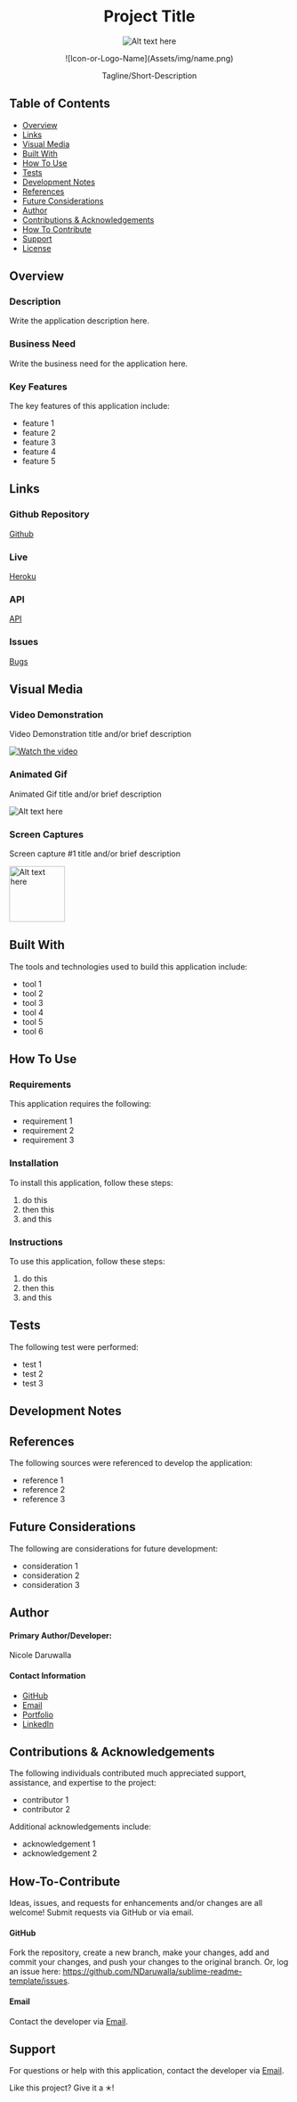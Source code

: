 <h1 align="center">Project Title</h1>

<p align="center">
   <img src="image url here" alt="Alt text here"/>
</p>

<p align="center">![Icon-or-Logo-Name](Assets/img/name.png)</p>
<!-- image credit: this image is from icons8 or other-->

<p align="center">Tagline/Short-Description</p>

<!-- https://shields.io/ -->

## Table of Contents
  - [Overview](#overview)
  - [Links](#links)
  - [Visual Media](#visual-media)  
  - [Built With](#built-with)   
  - [How To Use](#how-to-use)
  - [Tests](#tests)
  - [Development Notes](#development-notes) 
  - [References](#references) 
  - [Future Considerations](#future-considerations)
  - [Author](#author)
  - [Contributions & Acknowledgements](#contributions-&-acknowledgements) 
  - [How To Contribute](#how-to-contribute)     
  - [Support](#support)
  - [License](#license)

## Overview

### Description
  <!-- Describe what your project does. Note anything that differentiates your project from similar projects.  -->
  Write the application description here.

### Business Need
  <!-- Describe the business need that your project addresses/solves and the target audience.-->
  Write the business need for the application here.

### Key Features
<!-- Note the key features/functionality of your project.  -->
The key features of this application include:
  * feature 1
  * feature 2
  * feature 3
  * feature 4
  * feature 5

## Links

### Github Repository 
[Github](https://github.com/NDaruwalla/projectname)

### Live 
[Heroku](https://git.heroku.com/projectname.git)

### API
[API](<API Link> "API")

### Issues
[Bugs](https://github.com/ndaruwalla/projectname/issues "Issues Page")

## Visual Media

### Video Demonstration
<!-- the template below shows an image from the video -->
Video Demonstration title and/or brief description

[![Watch the video](https://img.youtube.com/youtube-abcxyz.jpg)](https://youtu.be/xyzabc)

### Animated Gif
<!-- create animated gif here: https://giphy.com/create/gifmaker or https://www.screentogif.com/ -->
Animated Gif title and/or brief description

![Alt text here](demo/demo.gif)

### Screen Captures

Screen capture #1 title and/or brief description

<img src="https://your-image-url.type" alt="Alt text here" width="100">

## Built With 
<!-- list the tools and technologies used to create the application and provide descriptions/links as appropriate -->
The tools and technologies used to build this application include:
  * tool 1
  * tool 2
  * tool 3
  * tool 4
  * tool 5
  * tool 6

## How To Use

### Requirements
This application requires the following:
  * requirement 1
  * requirement 2
  * requirement 3

### Installation
To install this application, follow these steps:
  1. do this
  2. then this
  3. and this

### Instructions
To use this application, follow these steps:
  1. do this
  2. then this
  3. and this

## Tests
The following test were performed:
  * test 1
  * test 2
  * test 3

## Development Notes
<!-- this section can be used to describe development steps and/or process, challenges/obstacles and solutions, etc. -->

## References
<!-- list sites, videos, articles, examples, etc. that were referenced in the development of the app -->
The following sources were referenced to develop the application:
- reference 1
- reference 2
- reference 3

## Future Considerations
<!-- list any features/functionality that are under consideration for a future release(s) -->
The following are considerations for future development:
- consideration 1
- consideration 2
- consideration 3

## Author

#### Primary Author/Developer: 

Nicole Daruwalla

#### Contact Information
- [GitHub](https://github.com/ndaruwalla)
- [Email](mailto:nicole.daruwalla@gmail.com)
- [Portfolio](https://github.com/NDaruwalla/daruwalla-react-portfolio)
- [LinkedIn](https://www.linkedin.com/in/nicoledaruwalla/)

## Contributions & Acknowledgements
The following individuals contributed much appreciated support, assistance, and expertise to the project:
- contributor 1
- contributor 2

Additional acknowledgements include:
- acknowledgement 1
- acknowledgement 2

## How-To-Contribute
Ideas, issues, and requests for enhancements and/or changes are all welcome! Submit requests via GitHub or via email. 

#### GitHub
Fork the repository, create a new branch, make your changes, add and commit your changes, and push your changes to the original branch. Or, log an issue here: https://github.com/NDaruwalla/sublime-readme-template/issues. 

#### Email
Contact the developer via [Email](mailto:nicole.daruwalla@gmail.com).

## Support
For questions or help with this application, contact the developer via [Email](mailto:nicole.daruwalla@gmail.com).

Like this project? Give it a ✭!